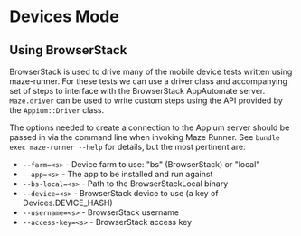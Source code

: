 # Devices Mode

## Using BrowserStack

BrowserStack is used to drive many of the mobile device tests written using maze-runner.  For these tests we can use a
driver class and accompanying set of steps to interface with the BrowserStack AppAutomate server.  `Maze.driver`
can be used to write custom steps using the API provided by the `Appium::Driver` class.

The options needed to create a connection to the Appium server should be passed in via the command line when invoking
Maze Runner.  See `bundle exec maze-runner --help` for details, but the most pertinent are:
-  `--farm=<s>` - Device farm to use: "bs" (BrowserStack) or "local"
-  `--app=<s>` - The app to be installed and run against
-  `--bs-local=<s>` - Path to the BrowserStackLocal binary
-  `--device=<s>` - BrowserStack device to use (a key of Devices.DEVICE_HASH)
-  `--username=<s>` - BrowserStack username
-  `--access-key=<s>` - BrowserStack access key

